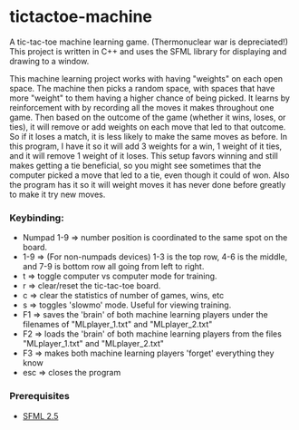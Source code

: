# tictactoe-machine
A tic-tac-toe machine learning game. (Thermonuclear war is depreciated!)
This project is written in C++ and uses the SFML library for displaying and drawing to a window. 

This machine learning project works with having "weights" on each open space. 
The machine then picks a random space, with spaces that have more "weight" to them having a higher chance of being picked. 
It learns by reinforcement with by recording all the moves it makes throughout one game. 
Then based on the outcome of the game (whether it wins, loses, or ties), it will remove or add weights on each move that led to that outcome. 
So if it loses a match, it is less likely to make the same moves as before. 
In this program, I have it so it will add 3 weights for a win, 1 weight of it ties, and it will remove 1 weight of it loses. 
This setup favors winning and still makes getting a tie beneficial, so you might see sometimes that the computer picked a move that led to a tie, even though it could of won. 
Also the program has it so it will weight moves it has never done before greatly to make it try new moves.

### Keybinding:

* Numpad 1-9 => number position is coordinated to the same spot on the board.
* 1-9 => (For non-numpads devices) 1-3 is the top row, 4-6 is the middle, and 7-9 is bottom row all going from left to right.
* t => toggle computer vs computer mode for training.
* r => clear/reset the tic-tac-toe board.
* c => clear the statistics of number of games, wins, etc
* s => toggles 'slowmo' mode. Useful for viewing training.
* F1 => saves the 'brain' of both machine learning players under the filenames of "MLplayer_1.txt" and "MLplayer_2.txt"
* F2 => loads the 'brain' of both machine learning players from the files "MLplayer_1.txt" and "MLplayer_2.txt"
* F3 => makes both machine learning players 'forget' everything they know
* esc => closes the program

### Prerequisites

* [SFML 2.5](https://www.sfml-dev.org/)
